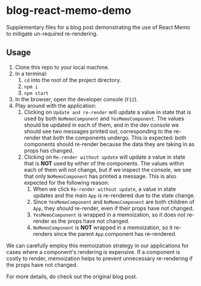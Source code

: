# blog-react-memo-demo
Supplementary files for a blog post demonstrating the use of React Memo to mitigate un-required re-rendering.

## Usage
1. Clone this repo to your local machine.
1. In a terminal:
    1. `cd` into the root of the project directory.
    1. `npm i`
    1. `npm start`
1. In the browser, open the developer console (`F12`).
1. Play around with the application:
    1. Clicking on `Update and re-render` will update a value in state that is used by both `NoMemoComponent` and `YesMemoComponent`. The values should be updated in each of them, and in the dev console we should see two messages printed out, corresponding to the re-render that both the components undergo. This is expected: both components should re-render because the data they are taking in as props has changed.
    1. Clicking on `Re-render without update` will update a value in state that is **NOT** used by either of the components. The values within each of them will not change, but if we inspect the console, we see that only `NoMemoComponent` has printed a message. This is also expected for the following reason:
        1. When we click `Re-render without update`, a value in state updates and the main `App` is re-rendered due to the state change.
        1. Since `YesMemoComponent` and `NoMemoComponent` are both children of `App`, they *should* re-render, even if their props have not changed.
        1. `YesMemoComponent` is wrapped in a memoization, so it does not re-render as the props have not changed. 
        1. `NoMemoComponent` is **NOT** wrapped in a memoization, so it re-renders since the parent `App` component has re-rendered. 

We can carefully employ this memoization strategy in our applications for cases where a component's rendering is expensive. If a component is costly to render, memoization helps to prevent unnecessary re-rendering if the props have not changed.

For more details, do check out the original blog post.